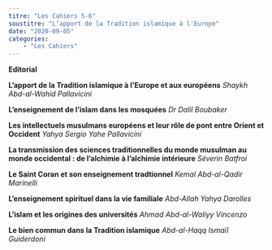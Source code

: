 ```yaml
---
titre: "Les Cahiers 5-6"
soustitre: "L’apport de la Tradition islamique à l'Europe"
date: "2020-09-05"
categories:
    - "Les Cahiers"
---
```


**Editorial**

**L’apport de la Tradition islamique à l’Europe et aux européens**
*Shaykh Abd-al-Wahid Pallavicini*

**L’enseignement de l’islam dans les mosquées**
*Dr Dalil Boubaker*

**Les intellectuels musulmans européens et leur rôle de pont entre Orient et Occident**
*Yahya Sergio Yahe Pallavicini*

**La transmission des sciences traditionnelles du monde musulman au monde occidental : de l’alchimie à l’alchimie intérieure**
*Séverin Batfroi*

**Le Saint Coran et son enseignement tradtionnel**
*Kemal Abd-al-Qadir Marinelli*

**L’enseignement spirituel dans la vie familiale**
*Abd-Allah Yahya Darolles*

**L’islam et les origines des universités**
*Ahmad Abd-al-Waliyy Vincenzo*

**Le bien commun dans la Tradition islamique**
*Abd-al-Haqq Ismaïl Guiderdoni*